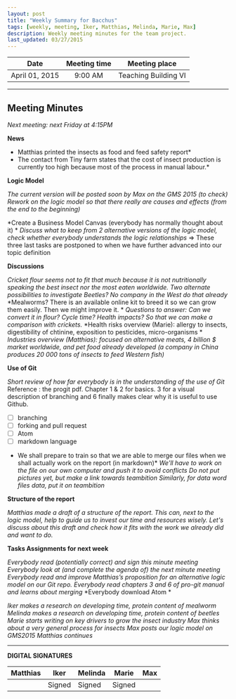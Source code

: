 ```yaml
---
layout: post
title: "Weekly Summary for Bacchus"
tags: [weekly, meeting, Iker, Matthias, Melinda, Marie, Max]
description: Weekly meeting minutes for the team project.
last_updated: 03/27/2015
---
```


|**Date** |**Meeting time**|**Meeting place**
| ------------- |:----------------:|:-------:
|April 01, 2015| 9:00 AM | Teaching Building VI


----------


Meeting Minutes
------
*Next meeting: next Friday at 4:15PM*

**News**

* Matthias printed the insects as food and feed safety report*
* The contact from Tiny farm states that the cost of insect production is currently too high because most of the process in manual labour.*

**Logic Model**

*The current version will be posted soon by Max on the GMS 2015 (to check)*
*Rework on the logic model so that there really are causes and effects (from the end to the beginning)*

*Create a Business Model Canvas (everybody has normally thought about it) *
*Discuss what to keep from 2 alternative versions of the logic model, check whether everybody understands the logic relationships*
=> These three last tasks are postponed to when we have further advanced into our topic definition

**Discussions**

*Cricket flour seems not to fit that much because it is not nutritionally speaking the best insect nor the most eaten worldwide.*
*Two alternate possibilities to investigate* 
*Beetles? No company in the West do that already*
*Mealworms? There is an available online kit to breed it so we can grow them easily. Then we might improve it. *
*Questions to answer: Can we convert it in flour? Cycle time? Health impacts? So that we can make a comparison with crickets.*
*Health risks overview (Marie): allergy to insects, digestibility of chtinine, exposition to pesticides, micro-organisms *
*Industries overview (Matthias): focused on alternative meats, 4 billion $ market worldwide, and pet food already developed (a company in China produces 20 000 tons of insects to feed Western fish)*

**Use of Git**

*Short review of how far everybody is in the understanding of the use of Git*
Reference : the progit pdf. Chapter 1 & 2 for basics. 3 for a visual description of branching and 6 finally makes clear why it is useful to use Github.
- [ ] branching
- [ ] forking and pull request
- [ ] Atom
- [ ] markdown language
* We shall prepare to train so that we are able to merge our files when we shall actually work on the report (in markdown)*
*We’ll have to  work on the file on our own computer and push it to avoid conflicts*
*Do not put pictures yet, but make a link towards teambition*
*Similarly, for data word files data, put it on teambition*

**Structure of the report**

*Matthias made a draft of a structure of the report. This can, next to the logic model, help to guide us to invest our time and resources wisely. Let's discuss about this draft and check how it fits with the work we already did and want to do.*

**Tasks Assignments for next week**

*Everybody read (potentially correct) and sign this minute meeting*
*Everybody look at (and complete the agenda of) the next minute meeting*
*Everybody read and improve Matthias’s proposition for an alternative logic model on our Git repo.*
*Everybody read chapters 3 and 6 of pro-git manual and learns about merging*
*Everybody download Atom *

*Iker makes a research on developing time, protein content of mealworm*
*Melinda makes a research on developing time, protein content of beetles*
*Marie starts writing on key drivers to grow the insect industry*
*Max thinks about a very general process for insects*
*Max posts our logic model on GMS2015*
*Matthias continues*

----------

**DIGITAL SIGNATURES**

|**Matthias** |**Iker**|**Melinda**|**Marie**|**Max**|
|----------------|----------------|----------------|----------------|----------------|
| |Signed |Signed |Signed | |

